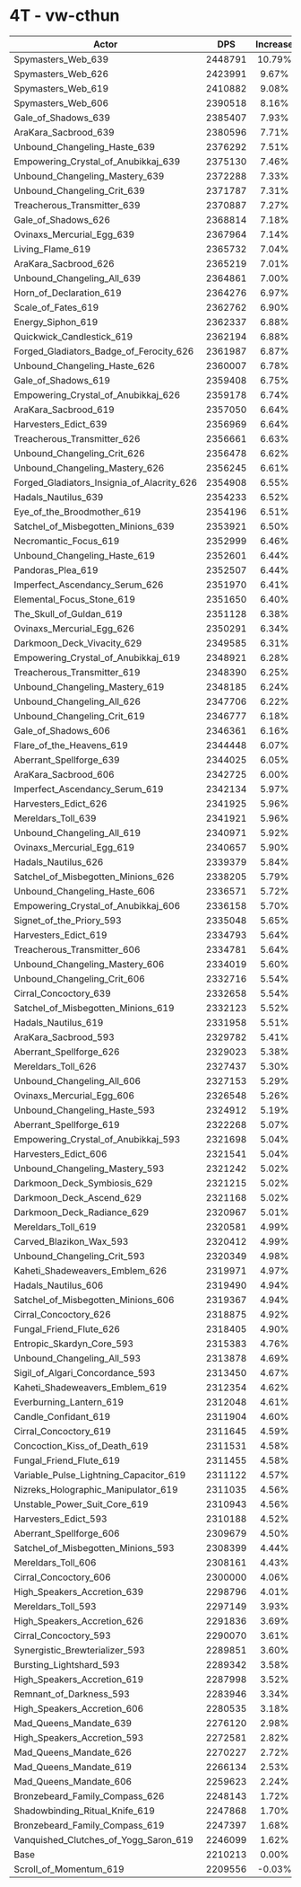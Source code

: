 # 4T - vw-cthun
| Actor | DPS | Increase |
|---|:---:|:---:|
|Spymasters_Web_639|2448791|10.79%|
|Spymasters_Web_626|2423991|9.67%|
|Spymasters_Web_619|2410882|9.08%|
|Spymasters_Web_606|2390518|8.16%|
|Gale_of_Shadows_639|2385407|7.93%|
|AraKara_Sacbrood_639|2380596|7.71%|
|Unbound_Changeling_Haste_639|2376292|7.51%|
|Empowering_Crystal_of_Anubikkaj_639|2375130|7.46%|
|Unbound_Changeling_Mastery_639|2372288|7.33%|
|Unbound_Changeling_Crit_639|2371787|7.31%|
|Treacherous_Transmitter_639|2370887|7.27%|
|Gale_of_Shadows_626|2368814|7.18%|
|Ovinaxs_Mercurial_Egg_639|2367964|7.14%|
|Living_Flame_619|2365732|7.04%|
|AraKara_Sacbrood_626|2365219|7.01%|
|Unbound_Changeling_All_639|2364861|7.00%|
|Horn_of_Declaration_619|2364276|6.97%|
|Scale_of_Fates_619|2362762|6.90%|
|Energy_Siphon_619|2362337|6.88%|
|Quickwick_Candlestick_619|2362194|6.88%|
|Forged_Gladiators_Badge_of_Ferocity_626|2361987|6.87%|
|Unbound_Changeling_Haste_626|2360007|6.78%|
|Gale_of_Shadows_619|2359408|6.75%|
|Empowering_Crystal_of_Anubikkaj_626|2359178|6.74%|
|AraKara_Sacbrood_619|2357050|6.64%|
|Harvesters_Edict_639|2356969|6.64%|
|Treacherous_Transmitter_626|2356661|6.63%|
|Unbound_Changeling_Crit_626|2356478|6.62%|
|Unbound_Changeling_Mastery_626|2356245|6.61%|
|Forged_Gladiators_Insignia_of_Alacrity_626|2354908|6.55%|
|Hadals_Nautilus_639|2354233|6.52%|
|Eye_of_the_Broodmother_619|2354196|6.51%|
|Satchel_of_Misbegotten_Minions_639|2353921|6.50%|
|Necromantic_Focus_619|2352999|6.46%|
|Unbound_Changeling_Haste_619|2352601|6.44%|
|Pandoras_Plea_619|2352507|6.44%|
|Imperfect_Ascendancy_Serum_626|2351970|6.41%|
|Elemental_Focus_Stone_619|2351650|6.40%|
|The_Skull_of_Guldan_619|2351128|6.38%|
|Ovinaxs_Mercurial_Egg_626|2350291|6.34%|
|Darkmoon_Deck_Vivacity_629|2349585|6.31%|
|Empowering_Crystal_of_Anubikkaj_619|2348921|6.28%|
|Treacherous_Transmitter_619|2348390|6.25%|
|Unbound_Changeling_Mastery_619|2348185|6.24%|
|Unbound_Changeling_All_626|2347706|6.22%|
|Unbound_Changeling_Crit_619|2346777|6.18%|
|Gale_of_Shadows_606|2346361|6.16%|
|Flare_of_the_Heavens_619|2344448|6.07%|
|Aberrant_Spellforge_639|2344025|6.05%|
|AraKara_Sacbrood_606|2342725|6.00%|
|Imperfect_Ascendancy_Serum_619|2342134|5.97%|
|Harvesters_Edict_626|2341925|5.96%|
|Mereldars_Toll_639|2341921|5.96%|
|Unbound_Changeling_All_619|2340971|5.92%|
|Ovinaxs_Mercurial_Egg_619|2340657|5.90%|
|Hadals_Nautilus_626|2339379|5.84%|
|Satchel_of_Misbegotten_Minions_626|2338205|5.79%|
|Unbound_Changeling_Haste_606|2336571|5.72%|
|Empowering_Crystal_of_Anubikkaj_606|2336158|5.70%|
|Signet_of_the_Priory_593|2335048|5.65%|
|Harvesters_Edict_619|2334793|5.64%|
|Treacherous_Transmitter_606|2334781|5.64%|
|Unbound_Changeling_Mastery_606|2334019|5.60%|
|Unbound_Changeling_Crit_606|2332716|5.54%|
|Cirral_Concoctory_639|2332658|5.54%|
|Satchel_of_Misbegotten_Minions_619|2332123|5.52%|
|Hadals_Nautilus_619|2331958|5.51%|
|AraKara_Sacbrood_593|2329782|5.41%|
|Aberrant_Spellforge_626|2329023|5.38%|
|Mereldars_Toll_626|2327437|5.30%|
|Unbound_Changeling_All_606|2327153|5.29%|
|Ovinaxs_Mercurial_Egg_606|2326548|5.26%|
|Unbound_Changeling_Haste_593|2324912|5.19%|
|Aberrant_Spellforge_619|2322268|5.07%|
|Empowering_Crystal_of_Anubikkaj_593|2321698|5.04%|
|Harvesters_Edict_606|2321541|5.04%|
|Unbound_Changeling_Mastery_593|2321242|5.02%|
|Darkmoon_Deck_Symbiosis_629|2321215|5.02%|
|Darkmoon_Deck_Ascend_629|2321168|5.02%|
|Darkmoon_Deck_Radiance_629|2320967|5.01%|
|Mereldars_Toll_619|2320581|4.99%|
|Carved_Blazikon_Wax_593|2320412|4.99%|
|Unbound_Changeling_Crit_593|2320349|4.98%|
|Kaheti_Shadeweavers_Emblem_626|2319971|4.97%|
|Hadals_Nautilus_606|2319490|4.94%|
|Satchel_of_Misbegotten_Minions_606|2319367|4.94%|
|Cirral_Concoctory_626|2318875|4.92%|
|Fungal_Friend_Flute_626|2318405|4.90%|
|Entropic_Skardyn_Core_593|2315383|4.76%|
|Unbound_Changeling_All_593|2313878|4.69%|
|Sigil_of_Algari_Concordance_593|2313450|4.67%|
|Kaheti_Shadeweavers_Emblem_619|2312354|4.62%|
|Everburning_Lantern_619|2312048|4.61%|
|Candle_Confidant_619|2311904|4.60%|
|Cirral_Concoctory_619|2311645|4.59%|
|Concoction_Kiss_of_Death_619|2311531|4.58%|
|Fungal_Friend_Flute_619|2311455|4.58%|
|Variable_Pulse_Lightning_Capacitor_619|2311122|4.57%|
|Nizreks_Holographic_Manipulator_619|2311035|4.56%|
|Unstable_Power_Suit_Core_619|2310943|4.56%|
|Harvesters_Edict_593|2310188|4.52%|
|Aberrant_Spellforge_606|2309679|4.50%|
|Satchel_of_Misbegotten_Minions_593|2308399|4.44%|
|Mereldars_Toll_606|2308161|4.43%|
|Cirral_Concoctory_606|2300000|4.06%|
|High_Speakers_Accretion_639|2298796|4.01%|
|Mereldars_Toll_593|2297149|3.93%|
|High_Speakers_Accretion_626|2291836|3.69%|
|Cirral_Concoctory_593|2290070|3.61%|
|Synergistic_Brewterializer_593|2289851|3.60%|
|Bursting_Lightshard_593|2289342|3.58%|
|High_Speakers_Accretion_619|2287998|3.52%|
|Remnant_of_Darkness_593|2283946|3.34%|
|High_Speakers_Accretion_606|2280535|3.18%|
|Mad_Queens_Mandate_639|2276120|2.98%|
|High_Speakers_Accretion_593|2272581|2.82%|
|Mad_Queens_Mandate_626|2270227|2.72%|
|Mad_Queens_Mandate_619|2266134|2.53%|
|Mad_Queens_Mandate_606|2259623|2.24%|
|Bronzebeard_Family_Compass_626|2248143|1.72%|
|Shadowbinding_Ritual_Knife_619|2247868|1.70%|
|Bronzebeard_Family_Compass_619|2247397|1.68%|
|Vanquished_Clutches_of_Yogg_Saron_619|2246099|1.62%|
|Base|2210213|0.00%|
|Scroll_of_Momentum_619|2209556|-0.03%|
